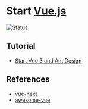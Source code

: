 # Start [Vue.js]

[Vue.js]: http://vuejs.org/

[![Status](https://img.shields.io/badge/Vue-3.0-brightgreen)](https://github.com/vuejs/vue-next)

## Tutorial

* [Start Vue 3 and Ant Design](docs/start_vue3_antdv.md)

## References

* [vue-next](https://github.com/vuejs/vue-next)
* [awesome-vue](https://github.com/vuejs/awesome-vue)
